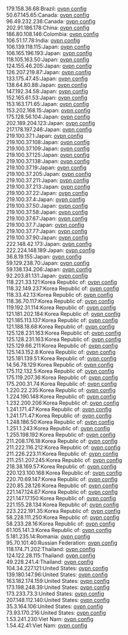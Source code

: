 179.158.36.68:Brazil: [ovpn config](vpn/179_158_36_68.ovpn)  
50.67.145.65:Canada: [ovpn config](vpn/50_67_145_65.ovpn)  
96.49.232.236:Canada: [ovpn config](vpn/96_49_232_236.ovpn)  
202.91.186.178:China: [ovpn config](vpn/202_91_186_178.ovpn)  
186.80.108.146:Colombia: [ovpn config](vpn/186_80_108_146.ovpn)  
106.51.17.78:India: [ovpn config](vpn/106_51_17_78.ovpn)  
106.139.118.115:Japan: [ovpn config](vpn/106_139_118_115.ovpn)  
106.165.196.193:Japan: [ovpn config](vpn/106_165_196_193.ovpn)  
118.105.163.50:Japan: [ovpn config](vpn/118_105_163_50.ovpn)  
124.155.46.205:Japan: [ovpn config](vpn/124_155_46_205.ovpn)  
126.207.219.87:Japan: [ovpn config](vpn/126_207_219_87.ovpn)  
133.175.47.45:Japan: [ovpn config](vpn/133_175_47_45.ovpn)  
138.64.80.88:Japan: [ovpn config](vpn/138_64_80_88.ovpn)  
147.192.34.58:Japan: [ovpn config](vpn/147_192_34_58.ovpn)  
152.165.61.53:Japan: [ovpn config](vpn/152_165_61_53.ovpn)  
153.163.171.65:Japan: [ovpn config](vpn/153_163_171_65.ovpn)  
153.202.168.15:Japan: [ovpn config](vpn/153_202_168_15.ovpn)  
175.128.56.104:Japan: [ovpn config](vpn/175_128_56_104.ovpn)  
202.189.204.123:Japan: [ovpn config](vpn/202_189_204_123.ovpn)  
217.178.197.246:Japan: [ovpn config](vpn/217_178_197_246.ovpn)  
219.100.37.1:Japan: [ovpn config](vpn/219_100_37_1.ovpn)  
219.100.37.108:Japan: [ovpn config](vpn/219_100_37_108.ovpn)  
219.100.37.109:Japan: [ovpn config](vpn/219_100_37_109.ovpn)  
219.100.37.125:Japan: [ovpn config](vpn/219_100_37_125.ovpn)  
219.100.37.138:Japan: [ovpn config](vpn/219_100_37_138.ovpn)  
219.100.37.19:Japan: [ovpn config](vpn/219_100_37_19.ovpn)  
219.100.37.205:Japan: [ovpn config](vpn/219_100_37_205.ovpn)  
219.100.37.211:Japan: [ovpn config](vpn/219_100_37_211.ovpn)  
219.100.37.213:Japan: [ovpn config](vpn/219_100_37_213.ovpn)  
219.100.37.22:Japan: [ovpn config](vpn/219_100_37_22.ovpn)  
219.100.37.4:Japan: [ovpn config](vpn/219_100_37_4.ovpn)  
219.100.37.50:Japan: [ovpn config](vpn/219_100_37_50.ovpn)  
219.100.37.58:Japan: [ovpn config](vpn/219_100_37_58.ovpn)  
219.100.37.67:Japan: [ovpn config](vpn/219_100_37_67.ovpn)  
219.100.37.7:Japan: [ovpn config](vpn/219_100_37_7.ovpn)  
219.100.37.77:Japan: [ovpn config](vpn/219_100_37_77.ovpn)  
219.100.37.90:Japan: [ovpn config](vpn/219_100_37_90.ovpn)  
222.148.42.173:Japan: [ovpn config](vpn/222_148_42_173.ovpn)  
222.224.148.189:Japan: [ovpn config](vpn/222_224_148_189.ovpn)  
36.8.19.155:Japan: [ovpn config](vpn/36_8_19_155.ovpn)  
59.129.238.70:Japan: [ovpn config](vpn/59_129_238_70.ovpn)  
59.138.134.206:Japan: [ovpn config](vpn/59_138_134_206.ovpn)  
92.203.81.131:Japan: [ovpn config](vpn/92_203_81_131.ovpn)  
118.221.33.121:Korea Republic of: [ovpn config](vpn/118_221_33_121.ovpn)  
118.32.149.237:Korea Republic of: [ovpn config](vpn/118_32_149_237.ovpn)  
118.33.42.13:Korea Republic of: [ovpn config](vpn/118_33_42_13.ovpn)  
118.36.70.117:Korea Republic of: [ovpn config](vpn/118_36_70_117.ovpn)  
119.192.31.114:Korea Republic of: [ovpn config](vpn/119_192_31_114.ovpn)  
121.181.202.184:Korea Republic of: [ovpn config](vpn/121_181_202_184.ovpn)  
121.185.113.137:Korea Republic of: [ovpn config](vpn/121_185_113_137.ovpn)  
121.188.18.68:Korea Republic of: [ovpn config](vpn/121_188_18_68.ovpn)  
125.128.231.163:Korea Republic of: [ovpn config](vpn/125_128_231_163.ovpn)  
125.128.231.163:Korea Republic of: [ovpn config](vpn/125_128_231_163.ovpn)  
125.129.66.211:Korea Republic of: [ovpn config](vpn/125_129_66_211.ovpn)  
125.143.152.8:Korea Republic of: [ovpn config](vpn/125_143_152_8.ovpn)  
125.181.139.51:Korea Republic of: [ovpn config](vpn/125_181_139_51.ovpn)  
14.56.78.129:Korea Republic of: [ovpn config](vpn/14_56_78_129.ovpn)  
175.112.132.5:Korea Republic of: [ovpn config](vpn/175_112_132_5.ovpn)  
175.119.207.36:Korea Republic of: [ovpn config](vpn/175_119_207_36.ovpn)  
175.200.31.74:Korea Republic of: [ovpn config](vpn/175_200_31_74.ovpn)  
1.220.22.235:Korea Republic of: [ovpn config](vpn/1_220_22_235.ovpn)  
1.224.190.148:Korea Republic of: [ovpn config](vpn/1_224_190_148.ovpn)  
1.232.200.206:Korea Republic of: [ovpn config](vpn/1_232_200_206.ovpn)  
1.241.171.47:Korea Republic of: [ovpn config](vpn/1_241_171_47.ovpn)  
1.241.171.47:Korea Republic of: [ovpn config](vpn/1_241_171_47.ovpn)  
1.248.186.50:Korea Republic of: [ovpn config](vpn/1_248_186_50.ovpn)  
1.251.1.243:Korea Republic of: [ovpn config](vpn/1_251_1_243.ovpn)  
1.255.198.192:Korea Republic of: [ovpn config](vpn/1_255_198_192.ovpn)  
211.208.176.18:Korea Republic of: [ovpn config](vpn/211_208_176_18.ovpn)  
211.222.116.212:Korea Republic of: [ovpn config](vpn/211_222_116_212.ovpn)  
211.226.223.11:Korea Republic of: [ovpn config](vpn/211_226_223_11.ovpn)  
211.251.207.245:Korea Republic of: [ovpn config](vpn/211_251_207_245.ovpn)  
218.38.169.57:Korea Republic of: [ovpn config](vpn/218_38_169_57.ovpn)  
220.123.100.168:Korea Republic of: [ovpn config](vpn/220_123_100_168.ovpn)  
220.70.69.147:Korea Republic of: [ovpn config](vpn/220_70_69_147.ovpn)  
220.85.28.126:Korea Republic of: [ovpn config](vpn/220_85_28_126.ovpn)  
221.147.124.67:Korea Republic of: [ovpn config](vpn/221_147_124_67.ovpn)  
221.147.17.150:Korea Republic of: [ovpn config](vpn/221_147_17_150.ovpn)  
221.155.28.134:Korea Republic of: [ovpn config](vpn/221_155_28_134.ovpn)  
223.222.191.35:Korea Republic of: [ovpn config](vpn/223_222_191_35.ovpn)  
58.228.111.250:Korea Republic of: [ovpn config](vpn/58_228_111_250.ovpn)  
58.233.28.16:Korea Republic of: [ovpn config](vpn/58_233_28_16.ovpn)  
61.105.141.3:Korea Republic of: [ovpn config](vpn/61_105_141_3.ovpn)  
5.181.235.14:Romania: [ovpn config](vpn/5_181_235_14.ovpn)  
95.70.101.40:Russian Federation: [ovpn config](vpn/95_70_101_40.ovpn)  
118.174.71.202:Thailand: [ovpn config](vpn/118_174_71_202.ovpn)  
124.122.28.115:Thailand: [ovpn config](vpn/124_122_28_115.ovpn)  
49.228.241.4:Thailand: [ovpn config](vpn/49_228_241_4.ovpn)  
104.34.227.121:United States: [ovpn config](vpn/104_34_227_121.ovpn)  
139.180.147.96:United States: [ovpn config](vpn/139_180_147_96.ovpn)  
163.182.174.159:United States: [ovpn config](vpn/163_182_174_159.ovpn)  
173.198.248.39:United States: [ovpn config](vpn/173_198_248_39.ovpn)  
173.233.73.3:United States: [ovpn config](vpn/173_233_73_3.ovpn)  
207.148.112.140:United States: [ovpn config](vpn/207_148_112_140.ovpn)  
35.3.164.106:United States: [ovpn config](vpn/35_3_164_106.ovpn)  
73.93.170.216:United States: [ovpn config](vpn/73_93_170_216.ovpn)  
1.53.241.230:Viet Nam: [ovpn config](vpn/1_53_241_230.ovpn)  
1.54.42.41:Viet Nam: [ovpn config](vpn/1_54_42_41.ovpn)  
